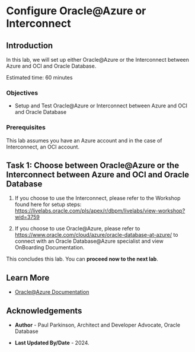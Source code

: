 # Configure Oracle@Azure or Interconnect

## Introduction

In this lab, we will set up either Oracle@Azure or the Interconnect between Azure and OCI and Oracle Database.

Estimated time: 60 minutes

### Objectives

* Setup and Test Oracle@Azure or Interconnect between Azure and OCI and Oracle Database

### Prerequisites

This lab assumes you have an Azure account and in the case of Interconnect, an OCI account.

## Task 1: Choose between Oracle@Azure or the Interconnect between Azure and OCI and Oracle Database 

1. If you choose to use the Interconnect, please refer to the Workshop found here for setup steps: https://livelabs.oracle.com/pls/apex/r/dbpm/livelabs/view-workshop?wid=3759

2. If you choose to use Oracle@Azure, please refer to https://www.oracle.com/cloud/azure/oracle-database-at-azure/ to connect with an Oracle Database@Azure specialist and view OnBoarding Documentation.

This concludes this lab. You can **proceed now to the next lab**.

## Learn More

* [Oracle@Azure Documentation](https://www.oracle.com/cloud/azure/oracle-database-at-azure/)

## Acknowledgements

* **Author** - Paul Parkinson, Architect and Developer Advocate, Oracle Database

* **Last Updated By/Date** - 2024.